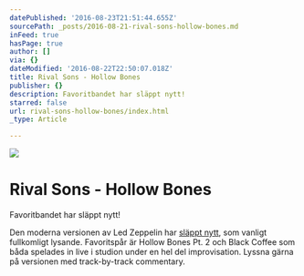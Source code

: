 ```yaml
---
datePublished: '2016-08-23T21:51:44.655Z'
sourcePath: _posts/2016-08-21-rival-sons-hollow-bones.md
inFeed: true
hasPage: true
author: []
via: {}
dateModified: '2016-08-22T22:50:07.018Z'
title: Rival Sons - Hollow Bones
publisher: {}
description: Favoritbandet har släppt nytt!
starred: false
url: rival-sons-hollow-bones/index.html
_type: Article

---
```

![](https://the-grid-user-content.s3-us-west-2.amazonaws.com/02ac0337-832a-433c-9c0d-a5e715f08b2c.jpg)

# Rival Sons - Hollow Bones

Favoritbandet har släppt nytt!

Den moderna versionen av Led Zeppelin har [släppt nytt][0], som vanligt fullkomligt lysande. Favoritspår är Hollow Bones Pt. 2 och Black Coffee som båda spelades in live i studion under en hel del improvisation. Lyssna gärna på versionen med track-by-track commentary.

[0]: https://open.spotify.com/album/7hKJMKE01FvUJEVxY8bBOT